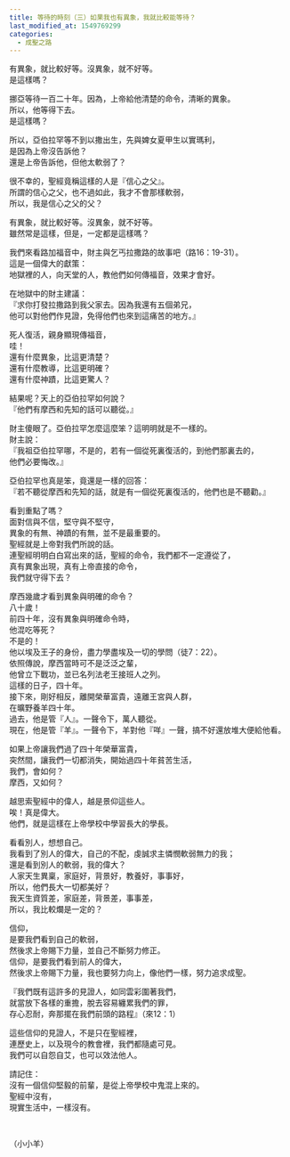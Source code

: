 ```yaml
---
title: 等待的時刻（三）如果我也有異象，我就比較能等待？
last_modified_at: 1549769299
categories:
  - 成聖之路
---
```


<div>
<p>有異象，就比較好等。沒異象，就不好等。<br>
是這樣嗎？</p>

<p>挪亞等待一百二十年。因為，上帝給他清楚的命令，清晰的異象。<br>
所以，他等得下去。<br>
是這樣嗎？</p>

<p>所以，亞伯拉罕等不到以撒出生，先與婢女夏甲生以實瑪利，<br>
是因為上帝沒告訴他？<br>
還是上帝告訴他，但他太軟弱了？</p>

<p>很不幸的，聖經竟稱這樣的人是『信心之父』。<br>
所謂的信心之父，也不過如此，我才不會那樣軟弱，<br>
所以，我是信心之父的父？</p>

<p>有異象，就比較好等。沒異象，就不好等。<br>
雖然常是這樣，但是，一定都是這樣嗎？</p>

<p>我們來看路加福音中，財主與乞丐拉撒路的故事吧（路16：19-31）。<br>
這是一個偉大的獻策：<br>
地獄裡的人，向天堂的人，教他們如何傳福音，效果才會好。</p>

<p>在地獄中的財主建議：<br>
『求你打發拉撒路到我父家去。因為我還有五個弟兄，<br>
他可以對他們作見證，免得他們也來到這痛苦的地方。』</p>

<p>死人復活，親身顯現傳福音，<br>
哇！<br>
還有什麼異象，比這更清楚？<br>
還有什麼教導，比這更明確？<br>
還有什麼神蹟，比這更驚人？</p>

<p>結果呢？天上的亞伯拉罕如何說？<br>
『他們有摩西和先知的話可以聽從。』</p>

<p>財主傻眼了。亞伯拉罕怎麼這麼笨？這明明就是不一樣的。<br>
財主說：<br>
『我祖亞伯拉罕哪，不是的，若有一個從死裏復活的，到他們那裏去的，<br>
他們必要悔改。』</p>

<p>亞伯拉罕也真是笨，竟還是一樣的回答：<br>
『若不聽從摩西和先知的話，就是有一個從死裏復活的，他們也是不聽勸。』</p>

<p>看到重點了嗎？<br>
面對信與不信，堅守與不堅守，<br>
異象的有無、神蹟的有無，並不是最重要的。<br>
聖經就是上帝對我們所說的話。<br>
連聖經明明白白寫出來的話，聖經的命令，我們都不一定遵從了，<br>
真有異象出現，真有上帝直接的命令，<br>
我們就守得下去？</p>

<p>摩西幾歲才看到異象與明確的命令？<br>
八十歲！<br>
前四十年，沒有異象與明確命令時，<br>
他混吃等死？<br>
不是的！<br>
他以埃及王子的身份，盡力學盡埃及一切的學問（徒7：22）。<br>
依照傳說，摩西當時可不是泛泛之輩，<br>
他曾立下戰功，並已名列法老王接班人之列。<br>
這樣的日子，四十年。<br>
接下來，剛好相反，離開榮華富貴，遠離王宮與人群，<br>
在曠野養羊四十年。<br>
過去，他是管『人』。一聲令下，萬人聽從。<br>
現在，他是管『羊』。一聲令下，羊對他『咩』一聲，搞不好還放堆大便給他看。</p>

<p>如果上帝讓我們過了四十年榮華富貴，<br>
突然間，讓我們一切都消失，開始過四十年貧苦生活，<br>
我們，會如何？<br>
摩西，又如何？</p>

<p>越思索聖經中的偉人，越是景仰這些人。<br>
唉！真是偉大。<br>
他們，就是這樣在上帝學校中學習長大的學長。</p>

<p>看看別人，想想自己。<br>
我看到了別人的偉大，自己的不配，虔誠求主憐憫軟弱無力的我；<br>
還是看到別人的軟弱，我的偉大？<br>
人家天生異稟，家庭好，背景好，教養好，事事好，<br>
所以，他們長大一切都美好？<br>
我天生資質差，家庭差，背景差，事事差，<br>
所以，我比較爛是一定的？</p>

<p>信仰，<br>
是要我們看到自己的軟弱，<br>
然後求上帝賜下力量，並自己不斷努力修正。<br>
信仰，是要我們看到前人的偉大，<br>
然後求上帝賜下力量，我也要努力向上，像他們一樣，努力追求成聖。</p>

<p>『我們既有這許多的見證人，如同雲彩圍著我們，<br>
就當放下各樣的重擔，脫去容易纏累我們的罪，<br>
存心忍耐，奔那擺在我們前頭的路程』（來12：1）</p>

<p>這些信仰的見證人，不是只在聖經裡，<br>
連歷史上，以及現今的教會裡，我們都隨處可見。<br>
我們可以自怨自艾，也可以效法他人。</p>

<p>請記住：<br>
沒有一個信仰堅毅的前輩，是從上帝學校中鬼混上來的。<br>
聖經中沒有，<br>
現實生活中，一樣沒有。</p>

<p>&nbsp;</p>

<p>（小小羊）</p>
</div>

